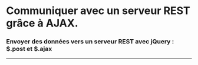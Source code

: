 
# Communiquer avec un serveur REST grâce à AJAX.

### Envoyer des données vers un serveur REST avec jQuery : $.post et $.ajax

<!-- 08/04 Vidéo (screencast) -->

----

